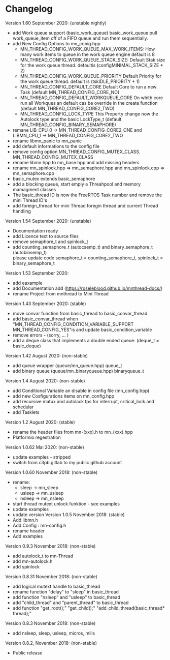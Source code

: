 # Changelog

Version 1.60 September 2020: (unstable nightly)
  * add Work queue support (basic_work_queue) basic_work_queue pull work_queue_item off of a FIFO queue and 
    run them sequentially.  
  * add New Config Options to mn_conig.hpp
      * MN_THREAD_CONFIG_WORK_QUEUE_MAX_WORK_ITEMS: How many work items to queue in the work queue engine default is 8
      * MN_THREAD_CONFIG_WORK_QUEUE_STACK_SIZE: Default Stak size for the work queue thread. defaultis (configMINIMAL_STACK_SIZE * 2)
      * MN_THREAD_CONFIG_WORK_QUEUE_PRIORITY Default Priority for the work queue thread. default is (tskIDLE_PRIORITY + 1)
      * MN_THREAD_CONFIG_DEFAULT_CORE Default Core to run a new Task (default MN_THREAD_CONFIG_CORE_NO)
      * MN_THREAD_CONFIG_DEFAULT_WORKQUEUE_CORE On whith core run all Workques an default  cas be override in the create function (default MN_THREAD_CONFIG_CORE2_TWO)
      * MN_THREAD_CONFIG_LOCK_TYPE This Property change now the Autolock type and the basic LockType_t (default MN_THREAD_CONFIG_BINARY_SEMAPHORE)
  * remane LIB_CPU_0 -> MN_THREAD_CONFIG_CORE2_ONE and LIBMN_CPU_1 -> MN_THREAD_CONFIG_CORE2_TWO
  * rename libmn_panic to mn_panic
  * add default informations to the config file 
  * remove config option MN_THREAD_CONFIG_MUTEX_CLASS. MN_THREAD_CONFIG_MUTEX_CLASS 
  * rename libmn.hpp to mn_base.hpp and add missing headers 
  * rename mn_spinlock.hpp => mn_semaphore.hpp and mn_spinlock.cpp => mn_semaphore.cpp
  * basic_mutex extends basic_semaphore
  * add a blocking queue, start emply a Threahpool and memory mamagment classes
  * The basic_thread ID is now the FreeRTOS Task number and remove the mini Thread ID's 
  * add foreign_thread for mini Thread foregin thread and current Thread handling

Version 1.54 September 2020: (unstable)
  * Documentation ready
  * add Licence text to source files
  * remove semaphore_t and spinlock_t
  * add counting_semaphore_t (autocsemp_t) and binary_semaphore_t (autobinsemp_t)  
  please update code semaphore_t = counting_semaphore_t, spinlock_t = binary_semaphore_t
                            
Version 1.53 September 2020: 
  * add eaxample
  * add Documentation add (https://roseleblood.github.io/mnthread-docs/)
  * rename Project from mnthread to Mini Thread

Version 1.43 September 2020:  (stable)
  * move convar function from basic_thread to basic_convar_thread 
  * add basic_convar_thread when "MN_THREAD_CONFIG_CONDITION_VARIABLE_SUPPORT  MN_THREAD_CONFIG_YES"is and update basic_condition_variable
  * remove errors - (sorry, ... )
  * add a deque class that implements a double ended queue. (deque_t = basic_deque)
                    
Version 1.42 August 2020: (non-stable)
  * add queue wrapper (queue/mn_queue.hpp) queue_t
  * add binary queue (queue/mn_binaryqueue.hpp) binaryqueue_t
  
Version 1.4 August 2020: (non-stable)
  * add Conditional Variable an disable in config file (mn_config.hpp)
  * add new Cosfigurations items on mn_config.hpp
  * add recursive matux and autolack tps for interrupt, critical_lock and schedular
  * add Tasklets

Version 1.2 August 2020: (stable)
  * rename the header files from mn-(xxx).h to mn_(xxx).hpp
  * Platformio regestration

Version 1.0.62 Mai 2020:  (non-stable)
  * update examples - stripped
  * switch from c3pb.gitlab to my public github account

Version 1.0.60 November 2018: (non-stable)
  * rename:
      * sleep -> mn_sleep
      * usleep -> mn_usleep
      * nsleep -> mn_nsleep
  * start thread mutext unlock funktion - see examples
  * update examples
  * update version
Version 1.0.5 November 2018: (stable)
  * Add libmn.h
  * Add Config : mn-config.h
  * rename header
  * Add examples

Version 0.9.3 November 2018: (non-stable)
  * add autolock_t to mn-Thread
  * add mn-autolock.h
  * add spinlock

Version 0.8.31 November 2018: (non-stable)
  * add logical mutext handle to basic_thread
  * rename function "delay" to "sleep" in basic_thread
  * add function "nsleep" and "usleep" to basic_thread
  * add "child_thread" and "parent_thread" to basic_thread
  * add function "get_root();" "get_child();" "add_child_thread(basic_thread* thread);"

Version 0.8.3 November 2018: (non-stable)
 * add nsleep, sleep, usleep, micros, milis


Version 0.8.2, November 2018: (non-stable)
 * Public release
